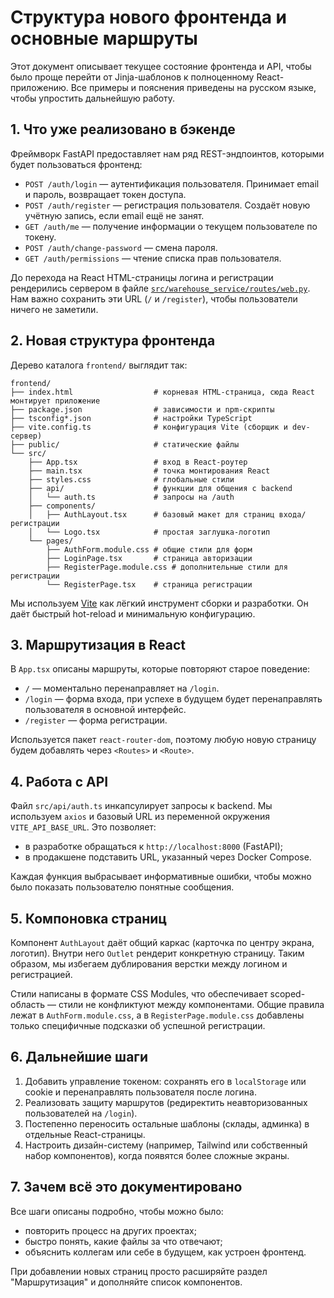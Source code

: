 # Структура нового фронтенда и основные маршруты

Этот документ описывает текущее состояние фронтенда и API, чтобы было проще перейти от Jinja-шаблонов к полноценному React-приложению. Все примеры и пояснения приведены на русском языке, чтобы упростить дальнейшую работу.

## 1. Что уже реализовано в бэкенде

Фреймворк FastAPI предоставляет нам ряд REST-эндпоинтов, которыми будет пользоваться фронтенд:

- `POST /auth/login` — аутентификация пользователя. Принимает email и пароль, возвращает токен доступа.
- `POST /auth/register` — регистрация пользователя. Создаёт новую учётную запись, если email ещё не занят.
- `GET /auth/me` — получение информации о текущем пользователе по токену.
- `POST /auth/change-password` — смена пароля.
- `GET /auth/permissions` — чтение списка прав пользователя.

До перехода на React HTML-страницы логина и регистрации рендерились сервером в файле [`src/warehouse_service/routes/web.py`](../src/warehouse_service/routes/web.py). Нам важно сохранить эти URL (`/` и `/register`), чтобы пользователи ничего не заметили.

## 2. Новая структура фронтенда

Дерево каталога `frontend/` выглядит так:

```
frontend/
├── index.html                  # корневая HTML-страница, сюда React монтирует приложение
├── package.json                # зависимости и npm-скрипты
├── tsconfig*.json              # настройки TypeScript
├── vite.config.ts              # конфигурация Vite (сборщик и dev-сервер)
├── public/                     # статические файлы
└── src/
    ├── App.tsx                 # вход в React-роутер
    ├── main.tsx                # точка монтирования React
    ├── styles.css              # глобальные стили
    ├── api/                    # функции для общения с backend
    │   └── auth.ts             # запросы на /auth
    ├── components/
    │   ├── AuthLayout.tsx      # базовый макет для страниц входа/регистрации
    │   └── Logo.tsx            # простая заглушка-логотип
    └── pages/
        ├── AuthForm.module.css # общие стили для форм
        ├── LoginPage.tsx       # страница авторизации
        ├── RegisterPage.module.css # дополнительные стили для регистрации
        └── RegisterPage.tsx    # страница регистрации
```

Мы используем [Vite](https://vitejs.dev/) как лёгкий инструмент сборки и разработки. Он даёт быстрый hot-reload и минимальную конфигурацию.

## 3. Маршрутизация в React

В `App.tsx` описаны маршруты, которые повторяют старое поведение:

- `/` — моментально перенаправляет на `/login`.
- `/login` — форма входа, при успехе в будущем будет перенаправлять пользователя в основной интерфейс.
- `/register` — форма регистрации.

Используется пакет `react-router-dom`, поэтому любую новую страницу будем добавлять через `<Routes>` и `<Route>`.

## 4. Работа с API

Файл `src/api/auth.ts` инкапсулирует запросы к backend. Мы используем `axios` и базовый URL из переменной окружения `VITE_API_BASE_URL`. Это позволяет:

- в разработке обращаться к `http://localhost:8000` (FastAPI);
- в продакшене подставить URL, указанный через Docker Compose.

Каждая функция выбрасывает информативные ошибки, чтобы можно было показать пользователю понятные сообщения.

## 5. Компоновка страниц

Компонент `AuthLayout` даёт общий каркас (карточка по центру экрана, логотип). Внутри него `Outlet` рендерит конкретную страницу. Таким образом, мы избегаем дублирования верстки между логином и регистрацией.

Стили написаны в формате CSS Modules, что обеспечивает scoped-область — стили не конфликтуют между компонентами. Общие правила лежат в `AuthForm.module.css`, а в `RegisterPage.module.css` добавлены только специфичные подсказки об успешной регистрации.

## 6. Дальнейшие шаги

1. Добавить управление токеном: сохранять его в `localStorage` или cookie и перенаправлять пользователя после логина.
2. Реализовать защиту маршрутов (редиректить неавторизованных пользователей на `/login`).
3. Постепенно переносить остальные шаблоны (склады, админка) в отдельные React-страницы.
4. Настроить дизайн-систему (например, Tailwind или собственный набор компонентов), когда появятся более сложные экраны.

## 7. Зачем всё это документировано

Все шаги описаны подробно, чтобы можно было:

- повторить процесс на других проектах;
- быстро понять, какие файлы за что отвечают;
- объяснить коллегам или себе в будущем, как устроен фронтенд.

При добавлении новых страниц просто расширяйте раздел "Маршрутизация" и дополняйте список компонентов.
